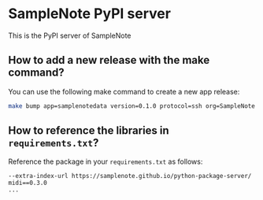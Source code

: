 SampleNote PyPI server
====================

This is the PyPI server of SampleNote

## How to add a new release with the make command?
You can use the following make command to create a new app release:
```bash
make bump app=samplenotedata version=0.1.0 protocol=ssh org=SampleNote repo=samplenote-data
```

## How to reference the libraries in `requirements.txt`?
Reference the package in your `requirements.txt` as follows:
```shell
--extra-index-url https://samplenote.github.io/python-package-server/
midi==0.3.0
...
```
